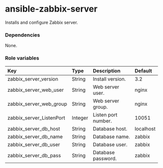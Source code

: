 # ansible-zabbix-server
Installs and configure Zabbix server.

### Dependencies
None.

### Role variables
|Key|Type|Description|Default|
|:--|:---|:----------|:------|
|zabbix_server_version|String|Install version.|3.2|
|zabbix_server_web_user|String|Web server user.|nginx|
|zabbix_server_web_group|String|Web server group.|nginx|
|zabbix_server_ListenPort|Integer|Listen port number.|10051|
|zabbix_server_db_host|String|Database host.|localhost|
|zabbix_server_db_name|String|Database name.|zabbix|
|zabbix_server_db_user|String|Database user.|zabbix|
|zabbix_server_db_pass|String|Database password.|zabbix|
